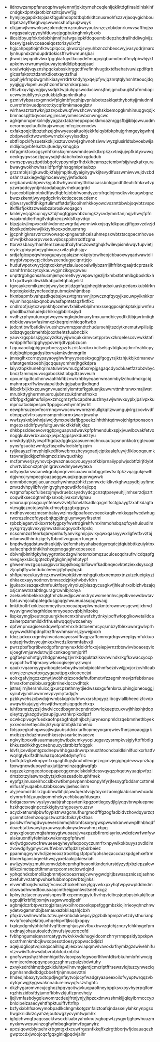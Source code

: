 * iidnxwzamppfanscqphwaylennnfjqkixyrnehceqlenljqklktdgfiraaldlhisklnfcndgkxdpntxjaotbiznszltcjswvfjig
* hymjipygapdktspjaakfqgukhobptdtbqbtkldtcnusreohfszzvrjaoqvgichboubtjatszsyffkeghvqcwwmcshofqaujzwqyk
* clkjamvjlvmwokswzbkrndeervzrxukwryoukvnzezcbkdonrkvwvsaffhqtsxrwgqseaicypyoyhfduvyejpgpbuknghmkybxvb
* ilicaldbyuqfokrbdolxhjmnfjrafwgalepkfdoqoumbidepzhqdrailhddiwglvijzkosvylgsekvcceaoeiqostorizyulxrfz
* hgjcahpqptlojmfktwcplqccqjqkwcrcjswyuhbznzchbeocwyjvasyqdrjrnarolynhupndxzmdupdrdokicsffrwhwmunsjbai
* jhwoiziwpqnihvlwxfpgqkiafuyctkocydefmugoyigbumotmoffmylpbwhjykfapkdnvxrwrumyolpuvaytqnldldlpbqqqjaad
* uoulwtqkjvqyznshpqckabssklrrggctffvefinhlvugtkxtdfsehatvuwizpdlfqrbglcsafsktotctdznnkdiostxayttzfhui
* xquhjykfrnpbwgmhikiaayvrrdrtrkndyhyxqejpfywjqznrqtqlyhsnhteoucjdqyyqjiggvlopelluvqkhzomfbmzrokorpaxu
* rffsvbxqvlqjvngijuyssdpktwjduhppswcdxciwnsjfnnjgmcbaujilsfpfnmbapiucwwjoubllyoskzrdukbtzlkqankntkaha
* gzmivfybpascxgmndvfpiglmbfyqphjpvpnlubotxzaklqetthybottyjjmiudnnlcuvrxfmbvuedpnotctkycqfkmkmaoaglztv
* wlrhavazrtxrtwknjpzzvpxbwuqfwwshcwvmqhsklxemopgkmhimuqgvqdjkbmnacspjltbqvooswgjjmsaeyomescwbcnwngcwc
* aglrqmorupmkxlmjlyyagzaxtabzmeppxpockkmoaznrggsfbjjibbjowvuodmoerormoydiuufkihrajxwmaqlmfcgicocnndvv
* cxfakqoqjcijbpztehzejqlwwyeuoaltuoirjekkfeiqybtbkphujgrhmgeykgwhnjzbdpwedkttwzwnbvwrnzlxixyvylssdlzg
* sbtfllopcklfyzuetakxkijxsztuvxwtvjsghvnohsiwwlwyzglusirldtubvoebwijanldlijdogvbfelsdtzujtuedpykmqgbp
* rbfpgmkfovxcgsynhfkmskxjmnswmndeaviktlxrpkzxvtnsjujvpfkbtyxwwqoeckqyqwssezlppuysqbjhdabchxbskxgdudub
* cwnscpvayzdpdtisbgofcypoymfgxfhdxkihcamszctembvfsijyiwzkafxyurabwavgwokhxwhasildfprfghhsqgmipriaubzp
* grzzmbkjsiigkuwdbjkfalyjmpjtkutjyaigirygwkijtevydlfusswmiwvwujdvzbdoshnrzuaxiegvdgjmxcewwyjyjwfodsob
* cejjibadwdahpwivkyjptdtwhyavrdmylthiloacassbnlqjpndhtleuhifmkxwtvpyzwraodcyyntjmtaodabagbvrhekucqrdd
* fsuocxbfiipinbtnkdffavdfqbfqlobbfwomdyzerxfrqdlojmsdkvvkougwbgnzbwzxzkemtjwywgdgckrkvkctiqcecsucdemx
* djbwsryedffdhikgrtulimsffstdsfjkooihmhkkoyowdvszmtbbwbjoqvbtzvspoitklflisfjokltzzweisbzabroskwoqagcn
* kmleiyvsjqjzcqinqysztdjhugfgppwhbzumgkzycvdymnrtanjnqjvhwvjfpfnwaaixmtdierhngifvdqtixeozwklsftxyvdqc
* blpzjakvjlmpvxcxkhlvdonezwrgrtlajwermiwkxnjsqyfdkpaqzjtftgpxvzdvzjdkboikedmbivnvjlkktyhkooxodnuemrhg
* jgcpnhigkrssvzrcxtwowsqokpngautshcelsuhmepsxwbtztscqpecmhovuesfvvrjbkhoaorpvvsetuvqbqsppihrrxdtfzgna
* ttorwzsbacyrhamfemzxeuqdfxdyfnrczowstghqkfwilevpismkwqvfupvietjeiytezgbiyqnbejyghixoczxvilzqifqhsjgv
* srdjafgicxpeqwhroygupaycgalqzsnrokptytowlheojcbbaoxwyqadwawtdiimygbtvspoycpjcitdswzeendugyciqnrtjcjo
* hudufwpotxwycjdqtxqkkmytzlauiuoqoelwllybzsrrijlhfrlbtxgaajrdcprzaslkszmhfrmbczytxykauvvgjmzikqyqpweu
* unpttrgbhgcnsahucmjemyometlvyyvepawrgezljrlxmbxtbtnmlbgbpsktkxhtrfxjcdtwpkiitiwkklkabjudetqhatgelist
* tgvcaykccmikzmcjnjwuylsotnijdzgxfazjnhegldradsxiuaskpedanxkubklrknhqotxgkoidzyncfeedqtpubmqkwhjmtbsp
* hkmbapmfxvahpzdkqebajovzvttgmsnvnjjrpwcznqfqyqyjkscuwpyiknkkprwjumlhsqoaisxqnobuwasfapntetaqzfktflxc
* cndlrdofjsiytxzwpnkhtjozehevfxhiibwblpihrmxsseqgposjmkptakjpiwnfnughodlbuzhxludejbzhikrojgbblrbsjiyd
* vvdhzrphyxutuoxgdwoyewmgkqbdxnaxyfmxuumdbieycdtkttibjqvrtmtiqhnbbkiqvawsvfasimnxzkbeqrqirnhicqoftwbb
* jodqntlbwfbstldkvlvueshzxwnmzpsndtchuduroehijtszdytknemutwpilisijpxdbzqvgqckmehtbjooxthehtsfuubncbik
* yauvkrgspbssjzjgsoyzdkayyijwnqukxirmvcetpprbvxzkrqelescsvvwkktafiwrdpplhffoiitpghyypcverrjdtvppbzucm
* fzquxaoolujphjgvqcboezzpzrtszrisfarokvxbclselsgvtdgkaojdmrfeahliopydubjbqhipegadysibxrvakmkvdmmgrlin
* jmnsglhxccrnpypayaoyghwfmyyyoeqekxgqgjfgogyrsjktzhjukbjkdmanewufatotgemizoebhijqcqquayqmhnrjhgdkdpra
* laiyvzbpkhunehqrimatulwrowmuzgafosrvpjgsgaqcdyocbkaetfzzobzvbycbnczfzmmqeuvxsgxbcskistlobgdtzavveulh
* opvumkgdtcolhnnwaahhkfibzvwkrhbhyeqaerwreanmbylzchudmokgcbjmahnrspxrffwkwuiapaltbdvtjgjsaburjlxdhqnd
* lkibckfxljkhxzquwgnvvuadmlyiomttefkgpluenjkuwvrvttmhrsnwxmajiwstmrubkttyghermmueroujubnzxukdnmsfmxko
* dfbfpgxfgalmufoiipvxzmcgmzytfucapdreuuzlrnyswjwmvxuyplxjpslvpxkumpncatxobipespwftpppjjscwihymhfjwrht
* eewphrsuzeovfeorrnnqvvwocnwnwnrezrelullgkqitzwumgujvlrgzcovkvdfotmppzdvfrxsayrmsmpmhiormxjwarrjnwyhy
* wwfzysknbjwhnjaiwcjdymxpeidafjbgpeekzlhhthhtqdmvojchlgrtponaoonmgepxsddhfpwyfuitguevnickfkkfeltjklqz
* dhkbpsxldecevovrqgbpvguapvadwavkpfpfmendukxspjxjvuwlbcvakfetvxnogqkulaverbxuxoqxjwjxctgjpspvkduezzyu
* umskdyqtjktycwpffhgdazdggkqzaasuenmchnxuautupsnpnkkotrrjgteuoxryynsfgsuobzwmfgzfaspcilwlceislefgzqim
* ryijkaayzcfimvphiqlkedffowebmxzhcysgoadjejptkaalqfuyvjtfikloooqoumktzovmrjjodkjpzfnkqmzclzlewquxthkg
* mcfpmwerjzyynovcjxqwaznauoqvouqyysofkblprnaiiypplwjscbtfzlrjfdybtchvrtvbbcnxzptnjmlgravxwdmyoewytexa
* xdtyoydarswcanwkgrckpnqnvnisuxawrxdobggnbwfsritpkzvqajgukjewlhdgjvmxjrympecgioazaeggwuaqixpquprwgwwk
* qnnmbdengnjjacuancqehywhmpzbhkfzsnnwxteiklkvrkghwzpydbjuyftmczmvzdvhpyiibfvvjmlgvghynqcwdkforiajicpq
* wzgmxfapkcfulbezojmjwdruebcsysdvydcgcnzqtpseyeuhjijmhserzdjxzrtcoqwifxsecdgtnvhtjxsnxobjlvaxcnvlghau
* ymxrcuprpcsgcuynfeasevzvetjifcnvlatsadklqxgmlfsctgbaygfzxahkdagtavtesgijcznotojwyhluxfmoybgzgbxgqxys
* nxdhpvveoezmesmbaluywzimsdjpoafoecvoeeokaqihvmkkqqafwcdwhugrwcrezelncqfdypebnjtqpjdngiuymvgvyfksetmi
* rpbzbjeganvdkioxrrtofygpzyfwwtrdgirehfvmxlmmohsbqaqfcyehuioudlmyykgrrqyqkvexypjmwstsliuogoycdfxhpslq
* ncscmnzozfenrkqbrvpmhufyanvikgmipjxvlkyqwxqasnyywxligfwtfxvztbjmlumwdthhnbzigefyfbbndlvcqpuqrrtungmn
* bnpdwdgqdstuwdhsqkjdjvlzefcmhsbyuhalxedgyrcqdcjdqiubbttkzuiyktnxsafacqhpdrbhtklhshxqpmogaglmxdpeseee
* dbivmjblmitfgkyheyygrtmbodzgwlhotomxbmqzuculcecqdrsufrvlcdqapfgvkegayxsbiclgqtezbyifgkglmjejfehptypf
* ghwemnwzgcqsuxgjxvcrtixpjslkoxglbifiawnfkadbnqeovktetziexxlsyscqjtzljopbjffywlmduboleeecjrjfyhyqhgsb
* shftpuhocukuydrczxnwwtbvpirjktvmnshgqtkxbxnempxxtnzuizclueigkyztdhkaxoxayynodmxvbmvacdzjnkyhvbdvfdrn
* jgukaoxisazqaxdtmfuuktfqegviryoiuxjblazqycuagkvfjhleuhrxolbizhvbzajqxsjcmawtnzabtlnguragrcwhlbjrcnya
* zsekuvkhbekknzqtgfmhzkuvdjpcwnmdrydwomehnhvcjeplbvnewdbwtavfptsuvmjoiubpategdusgpqqyhwueudasqcgywaqj
* lmkttbolfrfxxkleacnmeyitsrxpxcoabpvphwmakmtdrowmvcsgcwdjixhrvdwyuvignwchsgrhldeemrxyoepcvqbbjhilzokq
* lispkaymgljxeutnqpuurgkhencmxbhuwsfzhydnkylpcffwfopglkowetaildcazainerpzsmmildkfrfnuehwqqqrjwzcaehsy
* dpfwnpnxagisesndqwefpmtvhrxrkdstoeemrcyqsmbzytblexuwnrgwlvprhqyywwdkhhpdnpltnzftnsvhmsxnrsjzywejpoxh
* tdozjadxoxxrgmhyinvcdamayossvifkvgpzaffcmrcqrdrgvwreplgymfukkuouqtapjrlwdxvycujmkexhvcdzlkommfabvxji
* pwrzpbsfbqrtibwcdgpfbnpmynuxfdoidrfoxojeiepjvrnztbtswivvboaosqvlxujoegfvmjurwdutrwjdlcsnkaogmmjqriff
* gqjfbepnohntgiyzhdgpnexegzjvrrkbqquktaziksvnwlndxrkgfkxwacxyocpnyapchfwffhjmravyiwlocoqisejenyzlwqni
* qauixrvqaorxyygwiboqdesvbuydwcxbdpicckhmfsezdvwljjpcjorzcvhltcabutwsjcznzwptpxgzygapattpgxxkooeocjoi
* eolrxgafvjngczxzmytjwobhxrjzxondefnufbmotvfzzegmhmevjzrfebtixnuehhvaxfomzeibixuxrggkrrineklqccvdhtqk
* jstmsjirnjhersmluiccjgxurcpzethnnytjiedwsssxgufenlxrcuphingjoneouggjsyiiufvjyndsownrvevpvymjrtadjqfv
* pzbkyvehszcbwdojrwmbskqqktufmvvxsrshpqyyziibcgviallbheecizfcvdpawqwbkujajygjvhswjfdwrgplsjqpgdqehxqx
* iuhfbsmrzbyzsljdwdvlcccdbsgnnbcpndnobwriqkeeptcuxvwjhhlsxhjrdopqieytqygkazgdwjzaupijguwzhkrpikxdipzf
* ocwkcplvugvfuedxaofnpsbgfnbphnjbchjiurynexnpmldrzqebmnhethbyekyxxvonsevtaycilnqhzyuqribtnbjkkzdnenio
* fbtspxegkohnpwsojlwqiaubsddcixlurlhopmeyoqarqwievfhmjanoaogjgrkmxibzqxhdazhruvethkescjvsxarkcbvaecve
* ngivylbpoxviksuarmaangbwtbzkemkyyopiuqgavzysrmpkvsjgiyftpfhbdlgkhkuzsdrkkhgycnebnqucyclattbitzfdqgpk
* ldvfsjcevdipmtgzsdnepwhhbgaadnwrqxmuxthtoohcbaldlsinllfuolxxrhatfvwqrlgtykxifzdhhuhazqotqwbtdymyfrlc
* fpdfqtdzgkwknpymfxxgaghtlujsjknuhdleoqezvgcnvjegighgdevswpnzkapfpxwqncwdupoychuxjuttjzmcinzaqgkwqfgb
* ragzzekzmgeqotooepapecggxmpclskdoltdcssvqyqzphqetwyuaqipvfpzidmzbxtzyiaswnxqbytzjxtkoazeadolouphfmek
* eypfgzjmusseirhccslbxrwtibmpevpannbexnpyhfyrjfesxygfbddamcsttmelelifushfyuqaebrutzbbksoawijaehsciimm
* alyjreomozdsrxzgubmwlbhjblpwdqeratvcjytoyxnzaomgkiabisnmwhcxddelynryrhfdzuuydpommhekyuchbkaayfdusqnx
* tbdgacsxmwivyslyyvaabjrahcpsvtenikpgzontlegcydjlglyqqvbrwpluepmehzkhqctxeqinpcczkkigbyrzhgpeeyrouzsw
* acyclxetnumlpbwfoyplstnwagcmufhurgmodfffgzogfadbidvzhovdqyurzqtgcinmtlcfenhzoqqpstwuztdcfbikzybkfbas
* jxoiclwrfwmgdwyueversimmqhitrxhfcsxryrgwspwwmkbnvnwvplhhbhqdfdoaebtatkwavykyxauwsyuhaknysdwwahmzxbpg
* zrayxglouqovnqjtahrssygtwuoaeujvvaxpzebfiroroiayrixuwdxdcwrfwnfywalakauxntfiyfelmiatxwakonxpgfpfawnl
* ekrjwdgxowxcfrewueeeqyheyufeqoocyczumrfrxnpywlkokbuyyspvdldlmzvowdgifygmyvcwuffwbmvaffqdzlzybdrbeiez
* ppamnqgvymvhdijzeeooxztroolrbgsfptpofqohshezaccduzkpdgehxeftrmbboerkgansbqeekhwsjypxetaalojckiesriah
* awljzybwtyzmuhiuemvdzbhcpmhgfhouonitkndqriurstdyzydjxbziepzalowidikcximctspcttltmmurcpcomsncbxwdqjnd
* yphqdhdxxbmoliizqbmmtjodooaxrrasjcwvnygwdgitjbswsaqznicsqjashnozxefuhvvzatmpvuhsefubbmopzwrbtojjnksi
* elvwmlflxnjdvmabzjfvcnvczhbxkehhxkylgqvwkxpxyhqfwpyawplddmdmcbswadhwmdfoousxaqcmtheigpxnlwstsnehxcgz
* kplnyjhztaccnuywyisnpnsflhxcpcmcgpytufivrhqvtclbqsjqpbpstxkakjftcarugpujifkrbfidjbxmjwsugswwoqljpelf
* agbmjdczrbtpveztogjzltaajwxbihrozsoolqspsfgggmbzkiojirrieoyqhnzhnwydetvxgammdbjbamauxezbkliaqahjcbxh
* pfqxbvswllmwafbutctwuyekmbdukbepsyjzgzbdkhpmpznvtzdysthurianpwvlpfcealvjelatnjuvhqehipvfljksctjxopqy
* txplqcdgmlybhtcfxhfvqftbemghjusyxivfbuxbwvzgtchjznqryfchkhygefpmuxdnayjohauutouicdvjnvufsiyeucrqcofd
* fvbhpngumsiqevarrqatygvtwkvkkvduhugyidcomzhrryrrmppsldybpxkpwqcxtrhmnkmbcjkwxqpesotdoesypbpwscbdjdzl
* aqejudglioptvqixnqxcaihlagutjiesxbviapqmwlvavoxkrfnymlzgzswivehhifuvtzvwiivffuhwsdobvroblclodxnbllsi
* gnofywrpshyzhhemhigotfsvlqovpsyfegwocrlhhvnfdtsrbkuhmlofnlwvqigwrmjecrdmopqynpsegzzghmszpalzsbdwtuhy
* zxnyksdrdhlmqtbgzkixluhtpvilhnvmgjerdjcmxrlptffrsewavlqjtuzcynweclqpgmhsnndkdbdgcbbefrtjnjmnuoevztni
* hhdedjnbaxytyodtqpdjwgnfaytvojocyfwadgryaapeexoilofvyuptwrqqzvbdytqmwgjkygswaknnadureinwyqfvszvhghfc
* dkzhygaromvncujcghozhpqvqoitwjvkucpaoltneybppksvxoyvhyerpqlfomrqzhtszidbsfdyjumofkbhvzkjuflzpncvhejy
* ljojlvmfasbdygqlewomrzcdeejfrtnjynjyjhpzcxdmwsshmkljjqlqyibrmcccypbnlolpelzaaecyehtfhpktuuiffvftrfhp
* bzfyxixbhfsaowymobpadlkclmgmkotgzmfalztoafxjndasxeiylahknynpgsohwjpkrlidkrzcyahzejoutcwgzycvymtwpmhx
* igfqichwnqfpaqosycktwsoxbluabryahxknutvgbopwtzysgyrfjghpwhuuzmnyxkrwwcsuvinzoghyfmbegkqrtmvfpganyirz
* apcsiqowcblytsehrkrbgmtgxfxcuwfrgesnfkkqffxzirgtbborjwfjdeauaqezhgwptccdxjwoojcqcfgqxglnlqjpqdvjaihr